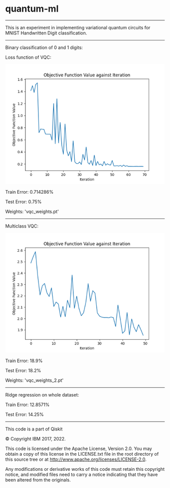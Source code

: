 # quantum-ml
----

This is an experiment in implementing variational quantum circuits for 
MNIST Handwritten Digit classification.

----
Binary classification of 0 and 1 digits:

Loss function of VQC:

![image](QBinaryClassifierLoss.png "Loss")

Train Error: 0.714286%

Test Error: 0.75%

Weights: 'vqc_weights.pt'

----

Multiclass VQC:

![image](QMulticlass.png "Loss")

Train Error: 18.9%

Test Error:  18.2%

Weights: 'vqc_weights_2.pt'

----

Ridge regression on whole dataset:

Train Error: 12.8571%

Test Error: 14.25%

----
This code is a part of Qiskit

© Copyright IBM 2017, 2022.

This code is licensed under the Apache License, Version 2.0. You may
obtain a copy of this license in the LICENSE.txt file in the root directory
of this source tree or at http://www.apache.org/licenses/LICENSE-2.0.

Any modifications or derivative works of this code must retain this
copyright notice, and modified files need to carry a notice indicating
that they have been altered from the originals.
